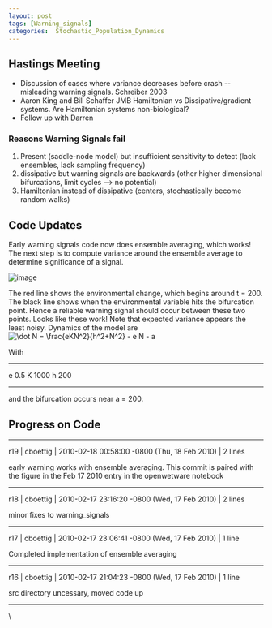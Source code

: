 ```yaml
---
layout: post
tags: [Warning_signals]
categories:  Stochastic_Population_Dynamics
---
```






 





Hastings Meeting
----------------

-   Discussion of cases where variance decreases before crash --
    misleading warning signals. Schreiber 2003
-   Aaron King and Bill Schaffer JMB Hamiltonian vs Dissipative/gradient
    systems. Are Hamiltonian systems non-biological?
-   Follow up with Darren

### Reasons Warning Signals fail

1.  Present (saddle-node model) but insufficient sensitivity to detect
    (lack ensembles, lack sampling frequency)
2.  dissipative but warning signals are backwards (other higher
    dimensional bifurcations, limit cycles --\> no potential)
3.  Hamiltonian instead of dissipative (centers, stochastically become
    random walks)

Code Updates
------------

Early warning signals code now does ensemble averaging, which works! The
next step is to compute variance around the ensemble average to
determine significance of a signal.

![image](http://openwetware.org/images/thumb/e/ef/Ensemble_warning.png/600px-Ensemble_warning.png)

The red line shows the environmental change, which begins around t =
200. The black line shows when the environmental variable hits the
bifurcation point. Hence a reliable warning signal should occur between
these two points. Looks like these work! Note that expected variance
appears the least noisy. Dynamics of the model are ![ \\dot N =
\\frac{eKN\^2}{h\^2+N\^2} - e N - a
](http://openwetware.org/images/math/1/1/d/11dec717f8992ae05dde012fe7cd0aee.png)

With

  --- ------
  e   0.5
  K   1000
  h   200
  --- ------

and the bifurcation occurs near a = 200.

Progress on Code
----------------

* * * * *

r19 | cboettig | 2010-02-18 00:58:00 -0800 (Thu, 18 Feb 2010) | 2 lines

early warning works with ensemble averaging. This commit is paired with
the figure in the Feb 17 2010 entry in the openwetware notebook

* * * * *

r18 | cboettig | 2010-02-17 23:16:20 -0800 (Wed, 17 Feb 2010) | 2 lines

minor fixes to warning\_signals

* * * * *

r17 | cboettig | 2010-02-17 23:06:41 -0800 (Wed, 17 Feb 2010) | 1 line

Completed implementation of ensemble averaging

* * * * *

r16 | cboettig | 2010-02-17 21:04:23 -0800 (Wed, 17 Feb 2010) | 1 line

src directory uncessary, moved code up

* * * * *

\

